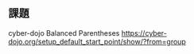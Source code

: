 ## 課題
cyber-dojo Balanced Parentheses
https://cyber-dojo.org/setup_default_start_point/show/?from=group
